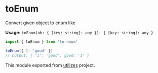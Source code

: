 # toEnum

Convert given object to enum like

**Usage:** `toEnum(ob: { [key: string]: any }): { [key: string]: any }`

```typescript
import { toEnum } from 'to-enum'

toEnum({ 1: 'good' })
// Output: { '1': 'good', good: '1' }
```

<!-- *keywords [] *keywordsend -->



This module exported from [utilizes](https://www.npmjs.com/package/utilizes) project.<!-- end -->